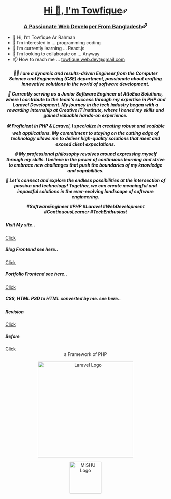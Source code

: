 <h1 align="center" id="user-content-hi--im-towfique" dir="auto"><a class="heading-link" href="#hi--im-towfique">Hi 👋, I'm Towfique<svg class="octicon octicon-link" viewBox="0 0 16 16" version="1.1" width="16" height="16" aria-hidden="true"><path d="m7.775 3.275 1.25-1.25a3.5 3.5 0 1 1 4.95 4.95l-2.5 2.5a3.5 3.5 0 0 1-4.95 0 .751.751 0 0 1 .018-1.042.751.751 0 0 1 1.042-.018 1.998 1.998 0 0 0 2.83 0l2.5-2.5a2.002 2.002 0 0 0-2.83-2.83l-1.25 1.25a.751.751 0 0 1-1.042-.018.751.751 0 0 1-.018-1.042Zm-4.69 9.64a1.998 1.998 0 0 0 2.83 0l1.25-1.25a.751.751 0 0 1 1.042.018.751.751 0 0 1 .018 1.042l-1.25 1.25a3.5 3.5 0 1 1-4.95-4.95l2.5-2.5a3.5 3.5 0 0 1 4.95 0 .751.751 0 0 1-.018 1.042.751.751 0 0 1-1.042.018 1.998 1.998 0 0 0-2.83 0l-2.5 2.5a1.998 1.998 0 0 0 0 2.83Z"></path></svg></a></h1>
<h3 align="center" id="user-content-a-passionate-software-developer-from-bangladesh" dir="auto"><a class="heading-link" href="#a-passionate-web-developer-from-bangladesh">A Passionate Web Developer From Bangladesh<svg class="octicon octicon-link" viewBox="0 0 16 16" version="1.1" width="16" height="16" aria-hidden="true"><path d="m7.775 3.275 1.25-1.25a3.5 3.5 0 1 1 4.95 4.95l-2.5 2.5a3.5 3.5 0 0 1-4.95 0 .751.751 0 0 1 .018-1.042.751.751 0 0 1 1.042-.018 1.998 1.998 0 0 0 2.83 0l2.5-2.5a2.002 2.002 0 0 0-2.83-2.83l-1.25 1.25a.751.751 0 0 1-1.042-.018.751.751 0 0 1-.018-1.042Zm-4.69 9.64a1.998 1.998 0 0 0 2.83 0l1.25-1.25a.751.751 0 0 1 1.042.018.751.751 0 0 1 .018 1.042l-1.25 1.25a3.5 3.5 0 1 1-4.95-4.95l2.5-2.5a3.5 3.5 0 0 1 4.95 0 .751.751 0 0 1-.018 1.042.751.751 0 0 1-1.042.018 1.998 1.998 0 0 0-2.83 0l-2.5 2.5a1.998 1.998 0 0 0 0 2.83Z"></path></svg></a></h3>

- 👋 Hi, I’m Towfique Ar Rahman
- 👀 I’m interested in ... programming coding
- 🌱 I’m currently learning ... React.js
- 💞️ I’m looking to collaborate on ... Anyway
- 📫 How to reach me ... towfique.web.dev@gmail.com
<!---
webdevelopermishu/webdevelopermishu is a ✨ special ✨ repository because its `README.md` (this file) appears on your GitHub profile.   
You can click the Preview link to take a look at your changes.
--->
<h5 align="center"🚀 Welcome to my Facebook profile! 🚀

👨‍💻 I am a dynamic and results-driven Engineer from the Computer Science and Engineering (CSE) department, passionate about crafting innovative solutions in the world of software development.

💼 Currently serving as a Junior Software Engineer at AttoExa Solutions, where I contribute to the team's success through my expertise in PHP and Laravel Development. My journey in the tech industry began with a rewarding internship at Creative IT Institute, where I honed my skills and gained valuable hands-on experience.

🛠️ Proficient in PHP & Laravel, I specialize in creating robust and scalable web applications. My commitment to staying on the cutting edge of technology allows me to deliver high-quality solutions that meet and exceed client expectations.

🌐 My professional philosophy revolves around expressing myself through my skills. I believe in the power of continuous learning and strive to embrace new challenges that push the boundaries of my knowledge and capabilities.

🔗 Let's connect and explore the endless possibilities at the intersection of passion and technology! Together, we can create meaningful and impactful solutions in the ever-evolving landscape of software engineering.

#SoftwareEngineer #PHP #Laravel #WebDevelopment #ContinuousLearner #TechEnthusiast</h5>

<h5>Visit My site..</h5><a href="https://webdevelopermishu.github.io/My-Site/">Click</a>
<h5>Blog Frontend see here..</h5><a href="https://webdevelopermishu.github.io/Blog-Site--front/">Click </a>
<h5>Portfolio Frontend see here..</h5><a href="https://webdevelopermishu.github.io/Portfolio--front/">Click </a>
<h5>CSS, HTML PSD to HTML converted by me. see here..</h5>
<h5> Revision</h5><a href="https://webdevelopermishu.github.io/Tradella-Responsive-Revision/">Click</a>
<h5> Before</h5><a href="https://webdevelopermishu.github.io/Tradella-Responsive/">Click</a>
<div class="row">
  <div class="col-lg-6"
    <p align="center"<h4 class="text-center">a Framework of PHP</h4></p>
    <p align="center">
    <a href="https://laravel.com" target="_blank"><img src="https://raw.githubusercontent.com/laravel/art/master/logo-lockup/5%20SVG/2%20CMYK/1%20Full%20Color/laravel-logolockup-cmyk-red.svg" width="300" alt="Laravel Logo"></a>
  </p>
  </div>
  <div class="col-lg-6"
    <p align="center"><a href="https://webdevelopermishu.github.io/Portfolio--front/" target="_blank"><img src="https://i.postimg.cc/PrmR1H6s/32.jpg" width="100" alt="MiSHU Logo"></a></p>
  </div>
</div>
